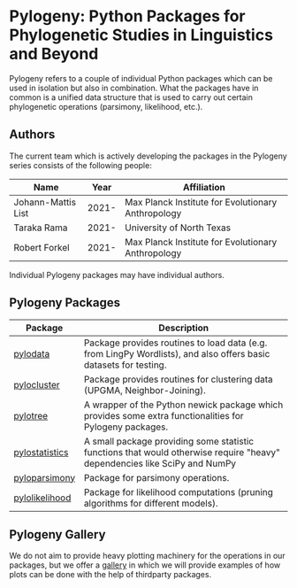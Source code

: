 # Pylogeny: Python Packages for Phylogenetic Studies in Linguistics and Beyond

Pylogeny refers to a couple of individual Python packages which can be used in isolation but also in combination. What the packages have in common is a unified data structure that is used to carry out certain phylogenetic operations (parsimony, likelihood, etc.). 

## Authors

The current team which is actively developing the packages in the Pylogeny series consists of the following people:

Name | Year | Affiliation
--- | --- | ---
Johann-Mattis List | 2021- | Max Planck Institute for Evolutionary Anthropology
Taraka Rama | 2021- | University of North Texas
Robert Forkel | 2021- | Max Planck Institute for Evolutionary Anthropology

Individual Pylogeny packages may have individual authors.

## Pylogeny Packages

Package | Description
--- | ---
[pylodata](https://github.com/pylogeny/data) | Package provides routines to load data (e.g. from LingPy Wordlists), and also offers basic datasets for testing.
[pylocluster](https://github.com/pylogeny/cluster) | Package provides routines for clustering data (UPGMA, Neighbor-Joining).
[pylotree](https://github.com/pylogeny/tree) | A wrapper of the Python newick package which provides some extra functionalities for Pylogeny packages.
[pylostatistics](https://github.com/pylogeny/statistics) | A small package providing some statistic functions that would otherwise require "heavy" dependencies like SciPy and NumPy
[pyloparsimony](https://github.com/pylogeny/parsimony) | Package for parsimony operations.
[pylolikelihood](https://github.com/pylogeny/likelihood) | Package for likelihood computations (pruning algorithms for different models).

## Pylogeny Gallery

We do not aim to provide heavy plotting machinery for the operations in our packages, but we offer a [gallery](htts://github.com/pylogeny/gallery) in which we will provide examples of how plots can be done with the help of thirdparty packages.
